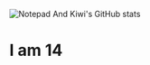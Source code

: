 ![Notepad And Kiwi's GitHub stats](https://github-readme-stats.vercel.app/api?username=npxkiwi&show_icons=true&theme=radical)

# I am 14
